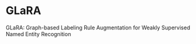 # GLaRA
GLaRA: Graph-based Labeling Rule Augmentation for Weakly Supervised Named Entity Recognition
